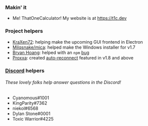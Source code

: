 ### Makin' it

- Me! ThatOneCalculator! My website is at https://t1c.dev

### Project helpers

- [KraXen72](https://github.com/KraXen72): helping make the upcoming GUI frontend in Electron 
- [Milqsnake/mica](https://twitter.com/milqsnake): helped make the Windows installer for v1.7
- [Bryan Hoang](https://github.com/bryan-hoang): helped with an `npm` [bug](https://github.com/ThatOneCalculator/DiscordRPCMaker/pull/13)
- [Proxxa](https://github.com/Proxxaaa): created [auto-reconnect](https://github.com/ThatOneCalculator/DiscordRPCMaker/pull/30) featured in v1.8 and above

### [Discord](https://discord.gg/Z7UZPR3bbW) helpers
###### These lovely folks help answer questions in the Discord!

- Cyanomous#1001
- KingParity#7362
- niekol#6568
- Dylan Stone#0001
- Toxic Warrior#4225
